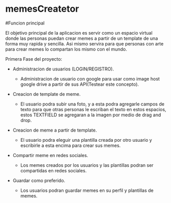 # memesCreatetor

#Funcion principal

El objetivo principal de la aplicacion es servir como un espacio virtual donde las personas puedan crear memes a partir de un template de una forma muy rapida y sencilla. Asi mismo servira para que personas con arte para crear memes lo compartan los mismo con el mundo.


  
Primera Fase del proyecto:
  - Administracion de usuarios (LOGIN/REGISTRO).
      - Administracion de usuario con google para usar como image host google drive a partir de sus API(Testear este concepto).
      
  - Creacion de template de meme.
      - El usuario podra subir una foto, y a esta podra agregarle campos de texto para que otras personas le escriban el texto en estos           espacios, estos TEXTFIELD se agregaran a la imagen por medio de drag and drop.
      
  - Creacion de meme a partir de template.
      - El usuario podra eleguir una plantilla creada por otro usuario y escribirle a esta encima para crear sus memes.
      
  - Compartir meme en redes sociales.
      - Los memes creados por los usuarios y las plantillas podran ser compartidas en redes sociales.
  
  - Guardar como preferido.
      - Los usuarios podran guardar memes en su perfil y plantillas de memes.

